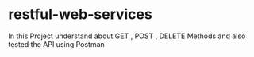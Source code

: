 # restful-web-services
In this Project understand about GET , POST , DELETE Methods and also tested the API using Postman
